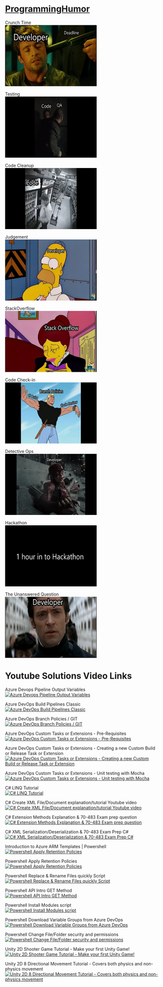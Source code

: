 # [ProgrammingHumor](https://www.youtube.com/playlist?list=PLVCxVHqf-EbJvV4Ys_cs_ixdeWu1QJrzS "Crunch Time")

Crunch Time\
[<img src=".attachments/ytmd/crunchtimememe.png" width="300" height="200">](https://www.youtube.com/watch?v=6ax20_bwz1Q "Crunch Time")


Testing\
[<img src=".attachments/ytmd/testingmeme.png" width="300" height="200">](https://www.youtube.com/watch?v=ai6lRft6nus "Testing")

Code Cleanup\
[<img src=".attachments/ytmd/codecleanupmeme.png" width="300" height="200">](https://www.youtube.com/watch?v=94VzwjOpwQM "Code Cleanup")

Judgement\
[<img src=".attachments/ytmd/judgementmeme.png" width="300" height="200">](https://www.youtube.com/watch?v=-gSxbADXbAs "Judgement")

StackOverflow \
[<img src=".attachments/ytmd/stackoverflow.png" width="300" height="200">](https://www.youtube.com/watch?v=f-SlUX3PGas "StackOverflow")

Code Check-in\
[<img src=".attachments/ytmd/codecheckinmeme.png" width="300" height="200">](https://www.youtube.com/watch?v=BbyVmVBcKPY "Code Check-in")

Detective Ops\
[<img src=".attachments/ytmd/detectiveopsmeme.png" width="300" height="200">](https://www.youtube.com/watch?v=6ax20_bwz1Q "Detective Ops")

Hackathon\
[<img src=".attachments/ytmd/hackathonmeme.png" width="300" height="200">](https://www.youtube.com/watch?v=UbqVaSnJK94 "Hackathon")

The Unanswered Question\
[<img src=".attachments/ytmd/unansweredquestionmeme.png" width="300" height="200">](https://www.youtube.com/watch?v=GGabKvaihm0 "The Unanswered Question")

# Youtube Solutions Video Links

Azure Devops Pipeline Output Variables\
[![Azure Devops Pipeline Output Variables](https://i.ytimg.com/vi/kMkhfuE0UeM/hqdefault.jpg?sqp=-oaymwEcCPYBEIoBSFXyq4qpAw4IARUAAIhCGAFwAcABBg==&rs=AOn4CLDeRrmukLD_pmdnDqizKFZAjllaRA)](https://youtu.be/kMkhfuE0UeM "Azure Devops Pipeline Output Variables")

Azure DevOps Build Pipelines Classic\
[![Azure DevOps Build Pipelines Classic](https://i.ytimg.com/vi/0d6acAH5InE/hqdefault.jpg?sqp=-oaymwEcCPYBEIoBSFXyq4qpAw4IARUAAIhCGAFwAcABBg==&rs=AOn4CLCqLeAYfTVcXaaRVX5EkwFN-LjsFw)](https://youtu.be/0d6acAH5InE "Azure DevOps Build Pipelines Classic")

Azure DevOps Branch Policies / GIT\
[![Azure DevOps Branch Policies / GIT](https://i.ytimg.com/vi/2nukM2TzD1Q/hqdefault.jpg?sqp=-oaymwEcCPYBEIoBSFXyq4qpAw4IARUAAIhCGAFwAcABBg==&rs=AOn4CLAi80can4oeemRegjwuOBIj7IEcsg)](https://youtu.be/2nukM2TzD1Q "Azure DevOps Branch Policies / GIT")

Azure DevOps Custom Tasks or Extensions - Pre-Requisites\
[![Azure DevOps Custom Tasks or Extensions - Pre-Requisites](https://i.ytimg.com/vi/ZcEeIUxHMy8/hqdefault.jpg?sqp=-oaymwEcCPYBEIoBSFXyq4qpAw4IARUAAIhCGAFwAcABBg==&rs=AOn4CLAUBrkUDHRjG7TySMMtfgUiZODLPQ)](https://youtu.be/ZcEeIUxHMy8 "Azure DevOps Custom Tasks or Extensions - Pre-Requisites")

Azure DevOps Custom Tasks or Extensions - Creating a new Custom Build or Release Task or Extension\
[![Azure DevOps Custom Tasks or Extensions - Creating a new Custom Build or Release Task or Extension](https://i.ytimg.com/vi/S2A_4pHzQ54/hqdefault.jpg?sqp=-oaymwEcCPYBEIoBSFXyq4qpAw4IARUAAIhCGAFwAcABBg==&rs=AOn4CLB9wb6ta3r3mUUifF4YyMcKcZ_K0w)](https://youtu.be/S2A_4pHzQ54 "Azure DevOps Custom Tasks or Extensions - Creating a new Custom Build or Release Task or Extension")

Azure DevOps Custom Tasks or Extensions - Unit testing with Mocha\
[![Azure DevOps Custom Tasks or Extensions - Unit testing with Mocha](https://i.ytimg.com/vi/X99UAVB5gmg/hqdefault.jpg?sqp=-oaymwEcCPYBEIoBSFXyq4qpAw4IARUAAIhCGAFwAcABBg==&rs=AOn4CLAEXuWeoGGb1-XYywKfMISKVP-BDQ)](https://youtu.be/X99UAVB5gmg "Azure DevOps Custom Tasks or Extensions - Unit testing with Mocha")

C# LINQ Tutorial\
[![C# LINQ Tutorial](https://i9.ytimg.com/vi/ndQbKgJritA/mqdefault.jpg?v=5f4674e2&sqp=CNCNjJ8G&rs=AOn4CLCoslb1ERZ4d5y0RpbHMoahZ_fzXw)](https://www.youtube.com/watch?v=ndQbKgJritA&t "C# LINQ Tutorial ")

C# Create XML File/Document explanation/tutorial Youtube video\
[![C# Create XML File/Document explanation/tutorial Youtube video](https://i.ytimg.com/vi/RwV0SXtsW5A/hqdefault.jpg?sqp=-oaymwEcCPYBEIoBSFXyq4qpAw4IARUAAIhCGAFwAcABBg==&rs=AOn4CLD7SjE3iK3o5XbrLI-_3BBhyeTi3w)](https://www.youtube.com/watch?v=RwV0SXtsW5A "C# Create XML File/Document explanation/tutorial Youtube video  ")

C# Extension Methods Explanation & 70-483 Exam prep question\
[![C# Extension Methods Explanation & 70-483 Exam prep question](https://i9.ytimg.com/vi_webp/UGJ2LIgFRN8/mqdefault.webp?v=5a33173a&sqp=CPyPjJ8G&rs=AOn4CLCoiG6MqzEqwzrHpkn3c2J-adu3gw)](https://youtu.be/UGJ2LIgFRN8 "C# Extension Methods Explanation & 70-483 Exam prep question ")

C# XML Serialization/Deserialization & 70-483 Exam Prep C#\
[![C# XML Serialization/Deserialization & 70-483 Exam Prep C#](https://i9.ytimg.com/vi_webp/2CCwy121V6Q/mqdefault.webp?v=5a471171&sqp=CPyPjJ8G&rs=AOn4CLDvMeco-4L41ZWBpnfBU3VpRPArog)](https://youtu.be/2CCwy121V6Q "C# XML Serialization/Deserialization & 70-483 Exam Prep C#")

Introduction to Azure ARM Templates | Powershell\
[![Powershell Apply Retention Policies](https://i9.ytimg.com/vi_webp/J-PdLSDqAlQ/mq2.webp?sqp=CICXjJ8G-oaymwEmCMACELQB8quKqQMa8AEB-AH-CYAC0AWKAgwIABABGCMgZChlMA8=&rs=AOn4CLATPUbTmw8EBeeiW1Ecupz8N6JgZg)](https://www.youtube.com/watch?v=J-PdLSDqAlQ "Introduction to Azure ARM Templates Powershell")

Powershell Apply Retention Policies\
[![Powershell Apply Retention Policies](https://i.ytimg.com/vi/bGI-uidHfxA/hqdefault.jpg?sqp=-oaymwEcCPYBEIoBSFXyq4qpAw4IARUAAIhCGAFwAcABBg==&rs=AOn4CLDMoPAYJbbCqpM0aCKBtI3y20Bsng)](https://youtu.be/bGI-uidHfxA "Powershell Apply Retention Policies")

Powershell Replace & Rename Files quickly Script\
[![Powershell Replace & Rename Files quickly Script](https://i.ytimg.com/vi/tiouHNzAl8Q/hqdefault.jpg?sqp=-oaymwEcCPYBEIoBSFXyq4qpAw4IARUAAIhCGAFwAcABBg==&rs=AOn4CLC1HdyRqAR6Fl5PcaLNzOGJy0PBYQ)](https://youtu.be/tiouHNzAl8Q "Powershell Replace & Rename Files quickly Script")

Powershell API Intro GET Method\
[![Powershell API Intro GET Method](https://i.ytimg.com/vi/-NVh5cVOeO4/hqdefault.jpg?sqp=-oaymwEcCPYBEIoBSFXyq4qpAw4IARUAAIhCGAFwAcABBg==&rs=AOn4CLDYzJweSjfP88jkR_3CG5ysTldpcA)](https://youtu.be/-NVh5cVOeO4 "Powershell API Intro GET Method ")

Powershell Install Modules script\
[![Powershell Install Modules script](https://i.ytimg.com/vi/xGI6_nCjKn0/hqdefault.jpg?sqp=-oaymwEcCPYBEIoBSFXyq4qpAw4IARUAAIhCGAFwAcABBg==&rs=AOn4CLD4ve3zKKioLcSXcfk7GfcPdppoZA)](https://youtu.be/xGI6_nCjKn0 "Powershell Install Modules script")

Powershell Download Variable Groups from Azure DevOps\
[![Powershell Download Variable Groups from Azure DevOps](https://i9.ytimg.com/vi_webp/k_yd4dc9NzA/mq2.webp?sqp=CPyPjJ8G-oaymwEmCMACELQB8quKqQMa8AEB-AHUBoAC4AOKAgwIABABGF0gXShdMA8=&rs=AOn4CLBbBUO3Iczn47bU2zACjwgNbJzueQ)](https://youtu.be/k_yd4dc9NzA "Powershell Download Variable Groups from Azure DevOps")

Powershell Change File/Folder security and permissions\
[![Powershell Change File/Folder security and permissions](https://i.ytimg.com/vi/0nk2NDYyQT8/hqdefault.jpg?sqp=-oaymwEcCPYBEIoBSFXyq4qpAw4IARUAAIhCGAFwAcABBg==&rs=AOn4CLBFakMwVFAPnG5_STc7Fgr8z1F-wA)](https://youtu.be/0nk2NDYyQT8 "Powershell Change File/Folder security and permissions")

Unity 2D Shooter Game Tutorial - Make your first Unity Game!\
[![Unity 2D Shooter Game Tutorial - Make your first Unity Game! ](https://i9.ytimg.com/vi_webp/-on5HRW8v1A/mqdefault.webp?v=5a65264d&sqp=CKiSjJ8G&rs=AOn4CLCfustiajqTPaltFfySPS0KXdgWMQ)](https://youtu.be/-on5HRW8v1A "Unity 2D Shooter Game Tutorial - Make your first Unity Game! ")

Unity 2D 8 Directional Movement Tutorial - Covers both physics and non-physics movement\
[![Unity 2D 8 Directional Movement Tutorial - Covers both physics and non-physics movement](https://i9.ytimg.com/vi_webp/km-04aUJy4o/mqdefault.webp?v=5bafc2aa&sqp=CKiSjJ8G&rs=AOn4CLDB9EoSK7bthAxKXqgjXT5SGPuj_w)](https://youtu.be/km-04aUJy4o "Unity 2D 8 Directional Movement Tutorial - Covers both physics and non-physics movement")






